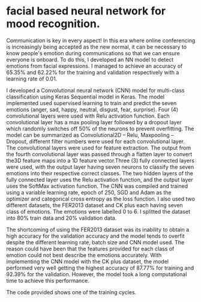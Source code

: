 # facial based neural network for mood recognition.
Communication is key in every aspect! In this era where online conferencing is increasingly being accepted as the new normal, it can be necessary to know people's emotion during communications so that we can ensure everyone is onboard. To do this, I developed an NN model to detect emotions from facial expressions. I managed to achieve an accuracy of 65.35% and 62.22% for the training and validation respectively with a learning rate of 0.01.

I developed a Convolutional neural network (CNN) model for multi-class classification using Keras Sequential model in Keras. The model implemented used supervised learning to train and predict the seven emotions (anger, sad, happy, neutral, disgust, fear, surprise). Four (4) convolutional layers were used with Relu activation function. Each convolutional layer has a max pooling layer followed by a dropout layer which randomly switches off 50% of the neurons to prevent overfitting. The model can be summarized as Convolutional2D – Relu, Maxpooling – Dropout, different filter numbers were used for each convolutional layer. The convolutional layers were used for feature extraction. The output from the fourth convolutional layer was passed through a flatten layer to convert the3D feature maps into a 1D feature vector.Three (3) fully connected layers were used, with the output layer having seven neurons to classify the seven emotions into their respective correct classes. The two hidden layers of the fully connected layer uses the Relu activation function, and the output layer uses the SoftMax activation function. The CNN was compiled and trained using a variable learning rate, epoch of 250, SGD and Adam as the optimizer and categorical cross entropy as the loss function. I also used two different datasets, the FER2013 dataset and CK plus each having seven class of emotions. The emotions were labelled 0 to 6. I splitted the dataset into 80% train data and 20% validation data.

The shortcoming of using the FER2013 dataset was its inability to obtain a high accuracy for the validation accuracy and the model tends to overfit despite the different learning rate, batch size and CNN model used. The reason could have been that the features provided for each class of emotion could not best describe the emotions accurately. With implementing the CNN model with the CK plus dataset, the model performed very well getting the highest accuracy of 87.77% for training and 92.39% for the validation. However, the model took a long computational time to achieve this performance.

The code provided shows one of the training cycles.
